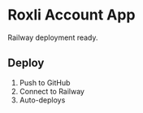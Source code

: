 # Roxli Account App

Railway deployment ready.

## Deploy
1. Push to GitHub
2. Connect to Railway
3. Auto-deploys